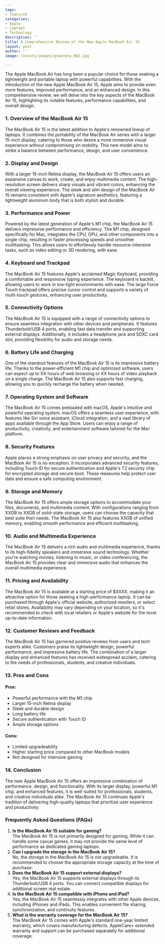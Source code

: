 ```yaml
---
tags:
- featured
categories:
- Apple
- Laptops
- Technology
description: ''
title: A Comprehensive Review of the New Apple MacBook Air 15
layout: post
author: ''
image: /assets/images/gsmarena_002.jpg

---
```

The Apple MacBook Air has long been a popular choice for those seeking a lightweight and portable laptop with powerful capabilities. With the introduction of the new Apple MacBook Air 15, Apple aims to provide even more features, improved performance, and an enhanced design. In this comprehensive review, we will delve into the key aspects of the MacBook Air 15, highlighting its notable features, performance capabilities, and overall design.



### 1\. Overview of the MacBook Air 15

The MacBook Air 15 is the latest addition to Apple's renowned lineup of laptops. It combines the portability of the MacBook Air series with a larger 15-inch display, catering to those who desire a more immersive visual experience without compromising on mobility. This new model aims to strike a balance between performance, design, and user convenience.

### 2\. Display and Design

With a larger 15-inch Retina display, the MacBook Air 15 offers users an expansive canvas to work, create, and enjoy multimedia content. The high-resolution screen delivers sharp visuals and vibrant colors, enhancing the overall viewing experience. The sleek and slim design of the MacBook Air 15 remains consistent with Apple's signature aesthetics, featuring a lightweight aluminum body that is both stylish and durable.

### 3\. Performance and Power

Powered by the latest generation of Apple's M1 chip, the MacBook Air 15 delivers impressive performance and efficiency. The M1 chip, designed specifically for Mac, integrates the CPU, GPU, and other components into a single chip, resulting in faster processing speeds and smoother multitasking. This allows users to effortlessly handle resource-intensive tasks, such as video editing or 3D rendering, with ease.

### 4\. Keyboard and Trackpad

The MacBook Air 15 features Apple's acclaimed Magic Keyboard, providing a comfortable and responsive typing experience. The keyboard is backlit, allowing users to work in low-light environments with ease. The large Force Touch trackpad offers precise cursor control and supports a variety of multi-touch gestures, enhancing user productivity.

### 5\. Connectivity Options

The MacBook Air 15 is equipped with a range of connectivity options to ensure seamless integration with other devices and peripherals. It features Thunderbolt/USB 4 ports, enabling fast data transfer and supporting external displays. Additionally, it includes a headphone jack and SDXC card slot, providing flexibility for audio and storage needs.

### 6\. Battery Life and Charging

One of the standout features of the MacBook Air 15 is its impressive battery life. Thanks to the power-efficient M1 chip and optimized software, users can expect up to XX hours of web browsing or XX hours of video playback on a single charge. The MacBook Air 15 also supports fast charging, allowing you to quickly recharge the battery when needed.

### 7\. Operating System and Software

The MacBook Air 15 comes preloaded with macOS, Apple's intuitive and powerful operating system. macOS offers a seamless user experience, with features like Siri voice assistant, iCloud integration, and a vast library of apps available through the App Store. Users can enjoy a range of productivity, creativity, and entertainment software tailored for the Mac platform.

### 8\. Security Features

Apple places a strong emphasis on user privacy and security, and the MacBook Air 15 is no exception. It incorporates advanced security features, including Touch ID for secure authentication and Apple's T2 security chip for encrypted storage and secure boot. These measures help protect user data and ensure a safe computing environment.

### 9\. Storage and Memory

The MacBook Air 15 offers ample storage options to accommodate your files, documents, and multimedia content. With configurations ranging from XXGB to XXGB of solid-state storage, users can choose the capacity that best suits their needs. The MacBook Air 15 also features XXGB of unified memory, enabling smooth performance and efficient multitasking.

### 10\. Audio and Multimedia Experience

The MacBook Air 15 delivers a rich audio and multimedia experience, thanks to its high-fidelity speakers and immersive sound technology. Whether you're watching movies, listening to music, or video conferencing, the MacBook Air 15 provides clear and immersive audio that enhances the overall multimedia experience.

### 11\. Pricing and Availability

The MacBook Air 15 is available at a starting price of $XXXX, making it an attractive option for those seeking a high-performance laptop. It can be purchased through Apple's official website, authorized resellers, or select retail stores. Availability may vary depending on your location, so it's recommended to check with local retailers or Apple's website for the most up-to-date information.

### 12\. Customer Reviews and Feedback

The MacBook Air 15 has garnered positive reviews from users and tech experts alike. Customers praise its lightweight design, powerful performance, and impressive battery life. The combination of a larger display and enhanced features has received widespread acclaim, catering to the needs of professionals, students, and creative individuals.

### 13\. Pros and Cons

#### Pros:

*   Powerful performance with the M1 chip
*   Larger 15-inch Retina display
*   Sleek and durable design
*   Long battery life
*   Secure authentication with Touch ID
*   Ample storage options

#### Cons:

*   Limited upgradeability
*   Higher starting price compared to other MacBook models
*   Not designed for intensive gaming

### 14\. Conclusion

The new Apple MacBook Air 15 offers an impressive combination of performance, design, and functionality. With its larger display, powerful M1 chip, and enhanced features, it is well-suited for professionals, students, and creative individuals alike. The MacBook Air 15 continues Apple's tradition of delivering high-quality laptops that prioritize user experience and productivity.

### Frequently Asked Questions (FAQs)

1.  **Is the MacBook Air 15 suitable for gaming?**  
    The MacBook Air 15 is not primarily designed for gaming. While it can handle some casual games, it may not provide the same level of performance as dedicated gaming laptops.
2.  **Can I upgrade the storage in the MacBook Air 15?**  
    No, the storage in the MacBook Air 15 is not upgradeable. It is recommended to choose the appropriate storage capacity at the time of purchase.
3.  **Does the MacBook Air 15 support external displays?**  
    Yes, the MacBook Air 15 supports external displays through its Thunderbolt/USB 4 ports. You can connect compatible displays for additional screen real estate.
4.  **Is the MacBook Air 15 compatible with iPhone and iPad?**  
    Yes, the MacBook Air 15 seamlessly integrates with other Apple devices, including iPhones and iPads. This enables convenient file sharing, synchronization, and continuity features.
5.  **What is the warranty coverage for the MacBook Air 15?**  
    The MacBook Air 15 comes with Apple's standard one-year limited warranty, which covers manufacturing defects. AppleCare+ extended warranty and support can be purchased separately for additional coverage.
